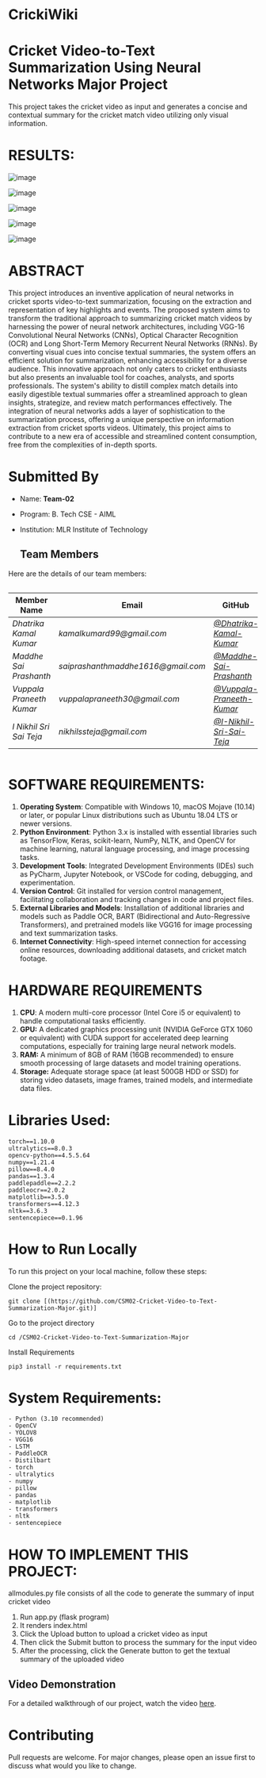 
# CrickiWiki 
# Cricket Video-to-Text Summarization Using Neural Networks Major Project

This project takes the cricket video as input and generates a concise and contextual summary for the cricket match video utilizing only visual information.

# RESULTS:

![image](https://github.com/SaiPrashanthMaddhe/CSM02-Cricket-Video-to-Text-Summarization-Major/assets/101933141/59528ab2-a8aa-4ded-8fa0-59363049fdbc)

![image](https://github.com/SaiPrashanthMaddhe/CSM02-Cricket-Video-to-Text-Summarization-Major/assets/101933141/7db0e289-180c-4db2-be4d-37856be06d56)

![image](https://github.com/SaiPrashanthMaddhe/CSM02-Cricket-Video-to-Text-Summarization-Major/assets/101933141/dd62fe70-284c-4eae-a304-cc8e28841359)

![image](https://github.com/SaiPrashanthMaddhe/CSM02-Cricket-Video-to-Text-Summarization-Major/assets/101933141/483b5bbb-fe0f-492c-a1c2-991820600b25)

![image](https://github.com/SaiPrashanthMaddhe/CSM02-Cricket-Video-to-Text-Summarization-Major/assets/101933141/eed8da02-2ad3-49ab-bac2-11f974e1460a)

# ABSTRACT

This project introduces an inventive application of neural networks in cricket sports video-to-text summarization, focusing on the extraction and representation of key highlights and events. The proposed system aims to transform the traditional approach to summarizing cricket match videos by harnessing the power of neural network architectures, including VGG-16 Convolutional Neural Networks (CNNs), Optical Character Recognition (OCR) and Long Short-Term Memory Recurrent Neural Networks (RNNs). By converting visual cues into concise textual summaries, the system offers an efficient solution for summarization, enhancing accessibility for a diverse audience. This innovative approach not only caters to cricket enthusiasts but also presents an invaluable tool for coaches, analysts, and sports professionals. The system's ability to distill complex match details into easily digestible textual summaries offer a streamlined approach to glean insights, strategize, and review match performances effectively. The integration of neural networks adds a layer of sophistication to the summarization process, offering a unique perspective on information extraction from cricket sports videos. Ultimately, this project aims to contribute to a new era of accessible and streamlined content  consumption, free from the complexities of in-depth sports.


# Submitted By
- Name: **Team-02**
- Program: B. Tech CSE - AIML
- Institution: MLR Institute of Technology

  ## Team Members

Here are the details of our team members:
<div style="display: flex; justify-content: center;">

| Member Name | Email                     | GitHub                              |
| ----------- | -------------------------- | ------------------------------------ |
| _Dhatrika Kamal Kumar_ | _kamalkumard99@gmail.com_    | _[@Dhatrika-Kamal-Kumar](https://github.com/)_ |
| _Maddhe Sai Prashanth_ | _saiprashanthmaddhe1616@gmail.com_    | _[@Maddhe-Sai-Prashanth](https://github.com/SaiPrashanthMaddhe)_ |
| _Vuppala Praneeth Kumar_ | _vuppalapraneeth30@gmail.com_     | _[@Vuppala-Praneeth-Kumar](https://github.com/)_ |
| _I Nikhil Sri Sai Teja_  | _nikhilssteja@gmail.com_      | _[@I-Nikhil-Sri-Sai-Teja](https://github.com/)_ |

</div>


# SOFTWARE REQUIREMENTS:
1. **Operating System**: Compatible with Windows 10, macOS Mojave (10.14) or later, or
popular Linux distributions such as Ubuntu 18.04 LTS or newer versions.
2. **Python Environment**: Python 3.x is installed with essential libraries such as
TensorFlow, Keras, scikit-learn, NumPy, NLTK, and OpenCV for machine learning, natural language processing, and image processing tasks.
3. **Development Tools**: Integrated Development Environments (IDEs) such as PyCharm, Jupyter Notebook, or VSCode for coding, debugging, and experimentation.
4. **Version Control**: Git installed for version control management, facilitating
collaboration and tracking changes in code and project files.
5. **External Libraries and Models**: Installation of additional libraries and models such as
Paddle OCR, BART (Bidirectional and Auto-Regressive Transformers), and pretrained models like VGG16 for image processing and text summarization tasks.
6. **Internet Connectivity**: High-speed internet connection for accessing online resources, downloading additional datasets, and cricket match footage.

# HARDWARE REQUIREMENTS
1. **CPU**: A modern multi-core processor (Intel Core i5 or equivalent) to handle
computational tasks efficiently.
2. **GPU:** A dedicated graphics processing unit (NVIDIA GeForce GTX 1060 or equivalent)
with CUDA support for accelerated deep learning computations, especially for training
large neural network models.
3. **RAM:** A minimum of 8GB of RAM (16GB recommended) to ensure smooth processing
of large datasets and model training operations.
4. **Storage:** Adequate storage space (at least 500GB HDD or SSD) for storing video datasets, image frames, trained models, and intermediate data files.

# Libraries Used:
```
torch==1.10.0
ultralytics==8.0.3
opencv-python==4.5.5.64
numpy==1.21.4
pillow==8.4.0
pandas==1.3.4
paddlepaddle==2.2.2
paddleocr==2.0.2
matplotlib==3.5.0
transformers==4.12.3
nltk==3.6.3
sentencepiece==0.1.96
```

# How to Run Locally
To run this project on your local machine, follow these steps:

Clone the project repository:
```
git clone [(https://github.com/CSM02-Cricket-Video-to-Text-Summarization-Major.git)]
```
Go to the project directory
```
cd /CSM02-Cricket-Video-to-Text-Summarization-Major
```
Install Requirements
```
pip3 install -r requirements.txt
```

# **System Requirements:**

```
- Python (3.10 recommended)
- OpenCV
- YOLOV8
- VGG16
- LSTM
- PaddleOCR
- Distilbart
- torch
- ultralytics
- numpy
- pillow
- pandas
- matplotlib
- transformers
- nltk
- sentencepiece
```

# HOW TO IMPLEMENT THIS PROJECT:

allmodules.py file consists of all the code to generate the summary of input cricket video 

1. Run app.py (flask program)
2. It renders index.html
3. Click the Upload button to upload a cricket video as input
4. Then click the Submit button to process the summary for the input video
5. After the processing, click the Generate button to get the textual summary of the uploaded video

## Video Demonstration

For a detailed walkthrough of our project, watch the video [here](https://drive.google.com/file/d/1wy6d4aU2JNFbaFhrIbzdHOXMFP5mlxzI/view).

# Contributing
Pull requests are welcome. For major changes, please open an issue first to discuss what would you like to change.

